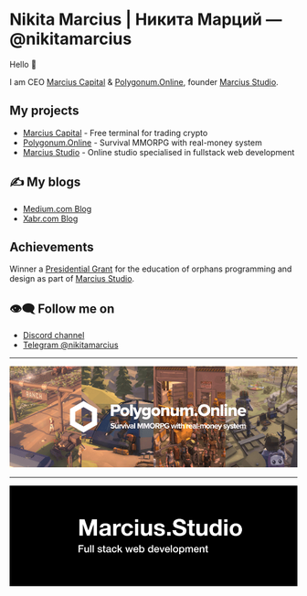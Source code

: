 # Nikita Marcius | Никита Марций — @nikitamarcius

Hello 👋

I am CEO [Marcius Capital](//marcius.capital) & [Polygonum.Online](//Polygonum.Online), founder [Marcius Studio](//marcius.studio). 

## My projects

* [Marcius Capital](//marcius.capital) - Free terminal for trading crypto
* [Polygonum.Online](//polygonum.online) - Survival MMORPG with real-money system
* [Marcius Studio](//marcius.studio) - Online studio specialised in fullstack web development


## ✍ My blogs

* [Medium.com Blog](https://medium.com/marcius-studio)
* [Xabr.com Blog](https://habr.com/ru/users/nikitamarcius/)

## Achievements

Winner a [Presidential Grant](//xn--80afcdbalict6afooklqi5o.xn--p1ai/public/application/item?id=558E50BC-ABF6-4142-8B88-6E4E59F001BC) for the education of orphans programming and design as part of [Marcius Studio](//marcius.studio).

## 👁‍🗨 Follow me on

* [Discord channel](https://discordapp.com/invite/DaWfrPx)
* [Telegram @nikitamarcius](https://t.me/nikitamarcius)

___

<a href="//polygonum.online" target="_blank">
<img src="/polygonum-online-banner.png">
</a>

___


<a href="//marcius.studio" target="_blank">
<img src="/marcius-studio-banner.jpg">
</a>

